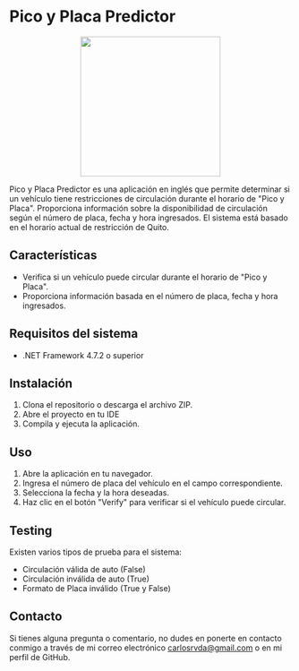 # Pico y Placa Predictor

<p align="center">
<img align="center" height=250 width=250 src="https://github.com/CarlosRivadeneira/PicoyPlacaPredictor/assets/63678742/6c12fc7a-3556-44a4-841e-da847441534f">
</p>

Pico y Placa Predictor es una aplicación en inglés que permite determinar si un vehículo tiene restricciones de circulación durante el horario de "Pico y Placa". Proporciona información sobre la disponibilidad de circulación según el número de placa, fecha y hora ingresados. El sistema está basado en el horario actual de restricción de Quito.

## Características

- Verifica si un vehículo puede circular durante el horario de "Pico y Placa".
- Proporciona información basada en el número de placa, fecha y hora ingresados.

## Requisitos del sistema

- .NET Framework 4.7.2 o superior

## Instalación

1. Clona el repositorio o descarga el archivo ZIP.
2. Abre el proyecto en tu IDE
3. Compila y ejecuta la aplicación.

## Uso

1. Abre la aplicación en tu navegador.
2. Ingresa el número de placa del vehículo en el campo correspondiente.
3. Selecciona la fecha y la hora deseadas.
4. Haz clic en el botón "Verify" para verificar si el vehículo puede circular.

## Testing

Existen varios tipos de prueba para el sistema:
- Circulación válida de auto (False)
- Circulación inválida de auto (True)
- Formato de Placa inválido (True y False)

## Contacto

Si tienes alguna pregunta o comentario, no dudes en ponerte en contacto conmigo a través de mi correo electrónico carlosrvda@gmail.com o en mi perfil de GitHub.
